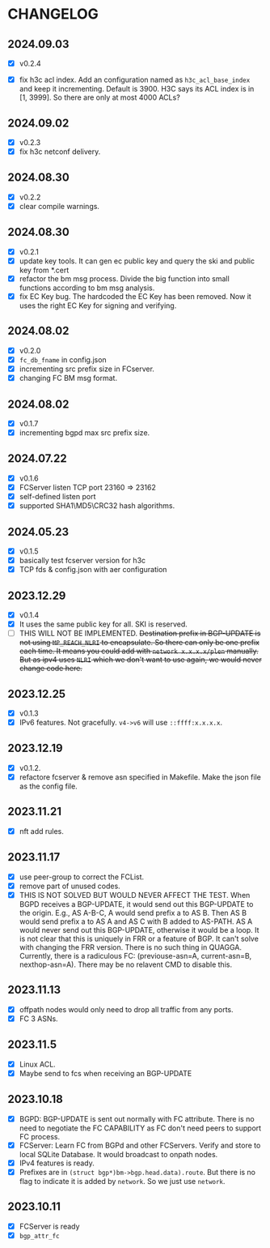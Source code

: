 # CHANGELOG

## 2024.09.03

- [x] v0.2.4
- [x] fix h3c acl index. Add an configuration named as `h3c_acl_base_index` and keep it incrementing. Default is 3900. H3C says its ACL index is in [1, 3999]. So there are only at most 4000 ACLs?


## 2024.09.02
- [x] v0.2.3
- [x] fix h3c netconf delivery.

## 2024.08.30

- [x] v0.2.2
- [x] clear compile warnings.

## 2024.08.30

- [x] v0.2.1
- [x] update key tools. It can gen ec public key and query the ski and public key from *.cert
- [x] refactor the bm msg process. Divide the big function into small functions according to bm msg analysis.
- [x] fix EC Key bug. The hardcoded the EC Key has been removed. Now it uses the right EC Key for signing and verifying.

## 2024.08.02

- [x] v0.2.0
- [x] `fc_db_fname` in config.json
- [x] incrementing src prefix size in FCserver.
- [x] changing FC BM msg format.

## 2024.08.02

- [x] v0.1.7
- [x] incrementing bgpd max src prefix size.

## 2024.07.22

- [x] v0.1.6
- [x] FCServer listen TCP port 23160 => 23162
- [x] self-defined listen port
- [x] supported SHA1\MD5\CRC32 hash algorithms.

## 2024.05.23

- [x] v0.1.5
- [x] basically test fcserver version for h3c
- [x] TCP fds & config.json with aer configuration

## 2023.12.29

- [x] v0.1.4
- [x] It uses the same public key for all. SKI is reserved.
- [ ] THIS WILL NOT BE IMPLEMENTED. <s>Destination prefix in BGP-UPDATE is not using `MP_REACH_NLRI` to encapsulate. So there can only be one prefix each time. It means you could add with `network x.x.x.x/plen` manually. But as ipv4 uses `NLRI` which we don't want to use again, we would never change code here.</s>

## 2023.12.25

- [x] v0.1.3
- [x] IPv6 features. Not gracefully. `v4->v6` will use `::ffff:x.x.x.x`.

## 2023.12.19

- [x] v0.1.2.
- [x] refactore fcserver & remove asn specified in Makefile. Make the json file as the config file.

## 2023.11.21

- [x] nft add rules.

## 2023.11.17

- [x] use peer-group to correct the FCList.
- [x] remove part of unused codes.
- [x] THIS IS NOT SOLVED BUT WOULD NEVER AFFECT THE TEST. When BGPD receives a BGP-UPDATE, it would send out this BGP-UPDATE to the origin. E.g., AS A-B-C, A would send prefix a to AS B. Then AS B would send prefix a to AS A and AS C with B added to AS-PATH. AS A would never send out this BGP-UPDATE, otherwise it would be a loop. It is not clear that this is uniquely in FRR or a feature of BGP. It can't solve with changing the FRR version. There is no such thing in QUAGGA. Currently, there is a radiculous FC: (previouse-asn=A, current-asn=B, nexthop-asn=A). There may be no relavent CMD to disable this.

## 2023.11.13

- [x] offpath nodes would only need to drop all traffic from any ports.
- [x] FC 3 ASNs.

## 2023.11.5

- [x] Linux ACL.
- [x] Maybe send to fcs when receiving an BGP-UPDATE

## 2023.10.18

- [x] BGPD: BGP-UPDATE is sent out normally with FC attribute. There is no need to negotiate the FC CAPABILITY as FC don't need peers to support FC process.
- [x] FCServer: Learn FC from BGPd and other FCServers. Verify and store to local SQLite Database. It would broadcast to onpath nodes.
- [x] IPv4 features is ready.
- [x] Prefixes are in `(struct bgp*)bm->bgp.head.data).route`. But there is no flag to indicate it is added by `network`. So we just use `network`.

## 2023.10.11

- [x] FCServer is ready
- [x] `bgp_attr_fc`
